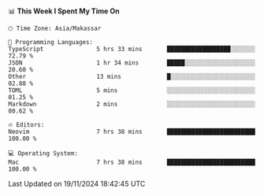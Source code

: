 <!--START_SECTION:waka-->
📊 **This Week I Spent My Time On** 

```text
🕑︎ Time Zone: Asia/Makassar

💬 Programming Languages: 
TypeScript               5 hrs 33 mins       ██████████████████░░░░░░░   72.79 % 
JSON                     1 hr 34 mins        █████░░░░░░░░░░░░░░░░░░░░   20.60 % 
Other                    13 mins             █░░░░░░░░░░░░░░░░░░░░░░░░   02.88 % 
TOML                     5 mins              ░░░░░░░░░░░░░░░░░░░░░░░░░   01.25 % 
Markdown                 2 mins              ░░░░░░░░░░░░░░░░░░░░░░░░░   00.62 % 

🔥 Editors: 
Neovim                   7 hrs 38 mins       █████████████████████████   100.00 % 

💻 Operating System: 
Mac                      7 hrs 38 mins       █████████████████████████   100.00 % 
```


 Last Updated on 19/11/2024 18:42:45 UTC
<!--END_SECTION:waka-->

